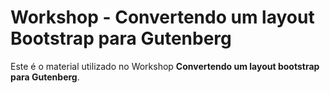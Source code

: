# Workshop - Convertendo um layout Bootstrap para Gutenberg

Este é o material utilizado no Workshop **Convertendo um layout bootstrap 
para Gutenberg**.

